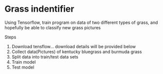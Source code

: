 # Grass indentifier
Using Tensorflow, train program on data of two different types of grass, and hopefully be able to classify new grass pictures </br>

Steps </br>
1. Download tensflow... download details will be provided below
2. Collect data(Pictures) of kentucky bluegrass and burmuda grass 
3. Split data into train/test data sets
4. Train model
5. Test model
